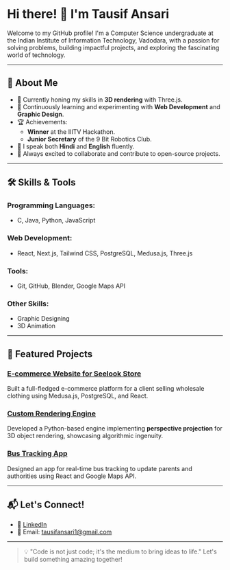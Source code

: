 # Hi there! 👋 I'm Tausif Ansari

Welcome to my GitHub profile! I'm a Computer Science undergraduate at the Indian Institute of Information Technology, Vadodara, with a passion for solving problems, building impactful projects, and exploring the fascinating world of technology.

---

## 🚀 About Me
- 🔭 Currently honing my skills in **3D rendering** with Three.js.
- 🌱 Continuously learning and experimenting with **Web Development** and **Graphic Design**.
- 🏆 Achievements: 
  - **Winner** at the IIITV Hackathon.
  - **Junior Secretary** of the 9 Bit Robotics Club.
- 💬 I speak both **Hindi** and **English** fluently.
- 🧩 Always excited to collaborate and contribute to open-source projects.

---

## 🛠️ Skills & Tools
### Programming Languages:
- C, Java, Python, JavaScript

### Web Development:
- React, Next.js, Tailwind CSS, PostgreSQL, Medusa.js, Three.js

### Tools:
- Git, GitHub, Blender, Google Maps API

### Other Skills:
- Graphic Designing
- 3D Animation

---

## 📂 Featured Projects
### [E-commerce Website for Seelook Store](https://github.com/drowningFi5h/Seelook_V2)
Built a full-fledged e-commerce platform for a client selling wholesale clothing using Medusa.js, PostgreSQL, and React.

### [Custom Rendering Engine](https://github.com/drowningFi5h/custom-rendering-engine)
Developed a Python-based engine implementing **perspective projection** for 3D object rendering, showcasing algorithmic ingenuity.

### [Bus Tracking App](https://github.com/drowningFi5h/bus-tracking-app)
Designed an app for real-time bus tracking to update parents and authorities using React and Google Maps API.

---

## 📬 Let's Connect!
- 🔗 [LinkedIn](https://www.linkedin.com/in/muhammad-tausif-632447288)
- 📧 Email: [tausifansari1@gmail.com](mailto:tausifansari1@gmail.com)

---

> 💡 "Code is not just code; it's the medium to bring ideas to life." Let's build something amazing together!

